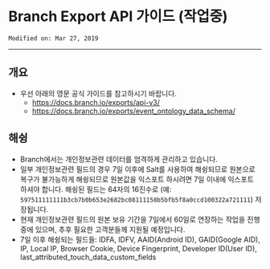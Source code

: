 # Branch Export API 가이드 (작업중)

    Modified on: Mar 27, 2019
---

## 개요

* 우선 아래의 영문 공식 가이드를 참고하시기 바랍니다.
    * https://docs.branch.io/exports/api-v3/
    * https://docs.branch.io/exports/event_ontology_data_schema/

## 해슁
* Branch에서는 개인정보관련 데이터를 엄격하게 관리하고 있습니다.
* 일부 개인정보관련 필드의 경우 7일 이후에  Salt를 사용하여 해슁되므로 원본으로 복구가 불가능하게 해슁​되므로 원본값을 익스포트 하시려면 7일 이내에 익스포트 하셔야 합니다. 해슁된 필드는 64자의 16진수로 (예: `597511111111b3cb7b0b653e2682bc08111158b5bfb5f8a0ccd100322a721111`) 저장됩니다.
* 현재 개인정보관련 필드의 원본 보유 기간을 7일에서 60일로 연장하는 작업을 진행중에 있으며, 추후 필요한 고객분들께 지원될 예정입니다.
* 7일 이후 해슁되는 필드들: IDFA, IDFV, AAID(Android ID), GAID(Google AID), IP, Local IP, Browser Cookie, Device Fingerprint, Developer ID(User ID), last_attributed_touch_data_custom_fields
